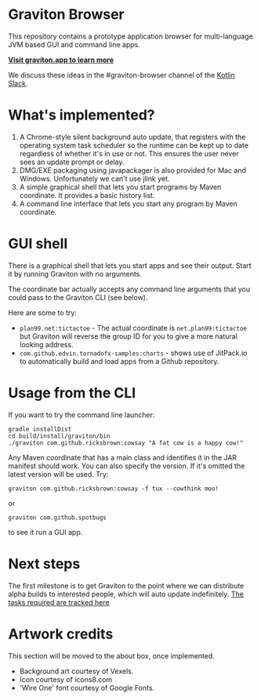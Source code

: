 # Graviton Browser

This repository contains a prototype application browser for multi-language JVM based GUI and command line apps.

**[Visit graviton.app to learn more](https://graviton.app/)**

We discuss these ideas in the #graviton-browser channel of the [Kotlin Slack](http://slack.kotlinlang.org/).

# What's implemented?

1. A Chrome-style silent background auto update, that registers with the operating system task scheduler so the runtime
   can be kept up to date regardless of whether it's in use or not. This ensures the user never sees an update prompt or delay.
2. DMG/EXE packaging using javapackager is also provided for Mac and Windows. Unfortunately we can't use jlink yet.
3. A simple graphical shell that lets you start programs by Maven coordinate. It provides a basic history list.
4. A command line interface that lets you start any program by Maven coordinate.

# GUI shell

There is a graphical shell that lets you start apps and see their output. Start it by running Graviton with no arguments.

The coordinate bar actually accepts any command line arguments that you could pass to the Graviton CLI (see below).

Here are some to try:

* `plan99.net:tictactoe` - The actual coordinate is `net.plan99:tictactoe` but Graviton will reverse the group ID for you
  to give a more natural looking address.
* `com.github.edvin.tornadofx-samples:charts` - shows use of JitPack.io to automatically build and load apps from a
  Github repository.

# Usage from the CLI

If you want to try the command line launcher:

```
gradle installDist
cd build/install/graviton/bin
./graviton com.github.ricksbrown:cowsay "A fat cow is a happy cow!"
```

Any Maven coordinate that has a main class and identifies it in the JAR manifest should work. You can also specify
the version. If it's omitted the latest version will be used. Try:

`graviton com.github.ricksbrown:cowsay -f tux --cowthink moo!`

or

`graviton com.github.spotbugs`

to see it run a GUI app.

# Next steps

The first milestone is to get Graviton to the point where we can distribute alpha builds to interested people, which will auto update 
indefinitely. [The tasks required are tracked here](https://github.com/mikehearn/graviton-browser/projects/1)

# Artwork credits

This section will be moved to the about box, once implemented.

- Background art courtesy of Vexels.
- Icon courtesy of icons8.com
- 'Wire One' font courtesy of Google Fonts. 